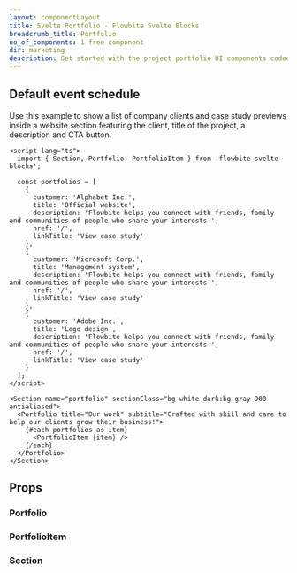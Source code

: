 ```yaml
---
layout: componentLayout
title: Svelte Portfolio - Flowbite Svelte Blocks
breadcrumb_title: Portfolio
no_of_components: 1 free component
dir: marketing
description: Get started with the project portfolio UI components coded with Tailwind CSS to showcase your personal or company client's project specifications and results.
---
```


<script>
  import { TableProp, TableDefaultRow } from '../utils'
  import { props as item1} from '../props/Portfolio.json'
  import { props as item2} from '../props/PortfolioItem.json'
  import { props as item3} from '../props/Section.json'
</script>

## Default event schedule

Use this example to show a list of company clients and case study previews inside a website section featuring the client, title of the project, a description and CTA button.

```svelte example
<script lang="ts">
  import { Section, Portfolio, PortfolioItem } from 'flowbite-svelte-blocks';

  const portfolios = [
    {
      customer: 'Alphabet Inc.',
      title: 'Official website',
      description: 'Flowbite helps you connect with friends, family and communities of people who share your interests.',
      href: '/',
      linkTitle: 'View case study'
    },
    {
      customer: 'Microsoft Corp.',
      title: 'Management system',
      description: 'Flowbite helps you connect with friends, family and communities of people who share your interests.',
      href: '/',
      linkTitle: 'View case study'
    },
    {
      customer: 'Adobe Inc.',
      title: 'Logo design',
      description: 'Flowbite helps you connect with friends, family and communities of people who share your interests.',
      href: '/',
      linkTitle: 'View case study'
    }
  ];
</script>

<Section name="portfolio" sectionClass="bg-white dark:bg-gray-900 antialiased">
  <Portfolio title="Our work" subtitle="Crafted with skill and care to help our clients grow their business!">
    {#each portfolios as item}
      <PortfolioItem {item} />
    {/each}
  </Portfolio>
</Section>
```

## Props

### Portfolio

<TableProp>
<TableDefaultRow items={item1} rowState='hover' />
</TableProp>

### PortfolioItem

<TableProp>
<TableDefaultRow items={item2} rowState='hover' />
</TableProp>

### Section

<TableProp>
<TableDefaultRow items={item3} rowState='hover' />
</TableProp>